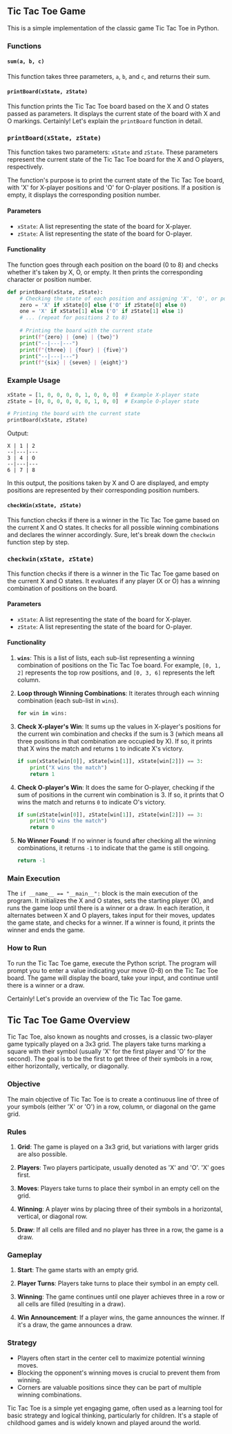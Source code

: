 ## Tic Tac Toe Game

This is a simple implementation of the classic game Tic Tac Toe in Python.

### Functions

#### `sum(a, b, c)`

This function takes three parameters, `a`, `b`, and `c`, and returns their sum.

#### `printBoard(xState, zState)`

This function prints the Tic Tac Toe board based on the X and O states passed as parameters. It displays the current state of the board with X and O markings.
Certainly! Let's explain the `printBoard` function in detail.

### `printBoard(xState, zState)`

This function takes two parameters: `xState` and `zState`. These parameters represent the current state of the Tic Tac Toe board for the X and O players, respectively.

The function's purpose is to print the current state of the Tic Tac Toe board, with 'X' for X-player positions and 'O' for O-player positions. If a position is empty, it displays the corresponding position number.

#### Parameters

- `xState`: A list representing the state of the board for X-player.
- `zState`: A list representing the state of the board for O-player.

#### Functionality

The function goes through each position on the board (0 to 8) and checks whether it's taken by X, O, or empty. It then prints the corresponding character or position number.

```python
def printBoard(xState, zState):
    # Checking the state of each position and assigning 'X', 'O', or position number accordingly
    zero = 'X' if xState[0] else ('O' if zState[0] else 0)
    one = 'X' if xState[1] else ('O' if zState[1] else 1)
    # ... (repeat for positions 2 to 8)
    
    # Printing the board with the current state
    print(f"{zero} | {one} | {two}")
    print("--|---|---")
    print(f"{three} | {four} | {five}")
    print("--|---|---")
    print(f"{six} | {seven} | {eight}")
```

### Example Usage

```python
xState = [1, 0, 0, 0, 0, 1, 0, 0, 0]  # Example X-player state
zState = [0, 0, 0, 0, 0, 0, 1, 0, 0]  # Example O-player state

# Printing the board with the current state
printBoard(xState, zState)
```

Output:
```
X | 1 | 2
--|---|---
3 | 4 | O
--|---|---
6 | 7 | 8
```

In this output, the positions taken by X and O are displayed, and empty positions are represented by their corresponding position numbers.

#### `checkWin(xState, zState)`

This function checks if there is a winner in the Tic Tac Toe game based on the current X and O states. It checks for all possible winning combinations and declares the winner accordingly.
Sure, let's break down the `checkwin` function step by step.

### `checkwin(xState, zState)`

This function checks if there is a winner in the Tic Tac Toe game based on the current X and O states. It evaluates if any player (X or O) has a winning combination of positions on the board.

#### Parameters

- `xState`: A list representing the state of the board for X-player.
- `zState`: A list representing the state of the board for O-player.

#### Functionality

1. **`wins`**: This is a list of lists, each sub-list representing a winning combination of positions on the Tic Tac Toe board. For example, `[0, 1, 2]` represents the top row positions, and `[0, 3, 6]` represents the left column.

2. **Loop through Winning Combinations**:
   It iterates through each winning combination (each sub-list in `wins`).

   ```python
   for win in wins:
   ```

3. **Check X-player's Win**:
   It sums up the values in X-player's positions for the current win combination and checks if the sum is 3 (which means all three positions in that combination are occupied by X). If so, it prints that X wins the match and returns `1` to indicate X's victory.

   ```python
   if sum(xState[win[0]], xState[win[1]], xState[win[2]]) == 3:
       print("X wins the match")
       return 1
   ```

4. **Check O-player's Win**:
   It does the same for O-player, checking if the sum of positions in the current win combination is 3. If so, it prints that O wins the match and returns `0` to indicate O's victory.

   ```python
   if sum(zState[win[0]], zState[win[1]], zState[win[2]]) == 3:
       print("O wins the match")
       return 0
   ```

5. **No Winner Found**:
   If no winner is found after checking all the winning combinations, it returns `-1` to indicate that the game is still ongoing.

   ```python
   return -1
   ```

### Main Execution

The `if __name__ == "__main__":` block is the main execution of the program. It initializes the X and O states, sets the starting player (X), and runs the game loop until there is a winner or a draw. In each iteration, it alternates between X and O players, takes input for their moves, updates the game state, and checks for a winner. If a winner is found, it prints the winner and ends the game.

### How to Run

To run the Tic Tac Toe game, execute the Python script. The program will prompt you to enter a value indicating your move (0-8) on the Tic Tac Toe board. The game will display the board, take your input, and continue until there is a winner or a draw.

Certainly! Let's provide an overview of the Tic Tac Toe game.

## Tic Tac Toe Game Overview

Tic Tac Toe, also known as noughts and crosses, is a classic two-player game typically played on a 3x3 grid. The players take turns marking a square with their symbol (usually 'X' for the first player and 'O' for the second). The goal is to be the first to get three of their symbols in a row, either horizontally, vertically, or diagonally.

### Objective

The main objective of Tic Tac Toe is to create a continuous line of three of your symbols (either 'X' or 'O') in a row, column, or diagonal on the game grid.

### Rules

1. **Grid**: The game is played on a 3x3 grid, but variations with larger grids are also possible.

2. **Players**: Two players participate, usually denoted as 'X' and 'O'. 'X' goes first.

3. **Moves**: Players take turns to place their symbol in an empty cell on the grid.

4. **Winning**: A player wins by placing three of their symbols in a horizontal, vertical, or diagonal row.

5. **Draw**: If all cells are filled and no player has three in a row, the game is a draw.

### Gameplay

1. **Start**: The game starts with an empty grid.

2. **Player Turns**: Players take turns to place their symbol in an empty cell.

3. **Winning**: The game continues until one player achieves three in a row or all cells are filled (resulting in a draw).

4. **Win Announcement**: If a player wins, the game announces the winner. If it's a draw, the game announces a draw.

### Strategy

- Players often start in the center cell to maximize potential winning moves.
- Blocking the opponent's winning moves is crucial to prevent them from winning.
- Corners are valuable positions since they can be part of multiple winning combinations.

Tic Tac Toe is a simple yet engaging game, often used as a learning tool for basic strategy and logical thinking, particularly for children. It's a staple of childhood games and is widely known and played around the world.
